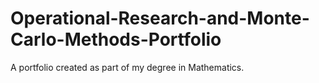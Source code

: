 # Operational-Research-and-Monte-Carlo-Methods-Portfolio
A portfolio created as part of my degree in Mathematics.

